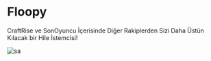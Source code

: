# Floopy
CraftRise ve SonOyuncu İçerisinde Diğer Rakiplerden Sizi Daha Üstün Kılacak bir Hile İstemcisi!

![sa](https://user-images.githubusercontent.com/106769027/175766005-7d6680e1-f5d9-44ff-8258-31f7ca9bc5aa.png)



